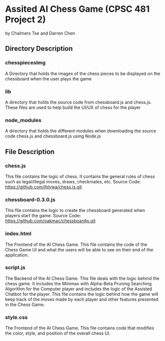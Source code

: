 # Assited AI Chess Game (CPSC 481 Project 2) 
by Chalmers Tse and Darren Chen 

## Directory Description
### chesspiecesImg 
A Directory that holds the images of the chess pieces to be displayed on the chessboard when the user plays the game 
### lib
A directory that holds the source code from chessboard.js and chess.js. These files are used to help build the UI/UX of chess for the player 
### node_modules
A directory that holds the different modules when downloading the source code chess.js and chessboard.js using Node.js 

## File Description
### chess.js
This file contains the logic of chess. It contains the general rules of chess such as legal/illegal moves, draws, checkmates, etc. 
Source Code: https://github.com/jhlywa/chess.js.git 

### chessboard-0.3.0.js
This file contains the logic to create the chessboard generated when players start the game. 
Source Code: https://github.com/oakmac/chessboardjs.git 

### index.html
The Frontend of the AI Chess Game. This file contains the code of the Chess Game UI and what the users will be able to see on their end of the application. 
### script.js
The Backend of the AI Chess Game. This file deals with the logic behind the chess game. It includes the Minimax with Alpha-Beta Pruning Searching Algorithm for the Computer player and includes the logic of the Assisted Chatbot for the player. This file contains the logic behind how the game will keep track of the moves made by each player and other features presented in the Chess Game.
### style.css
The Frontend of the AI Chess Game. This file contains code that modifies the color, style, and position of the overall chess UI. 
